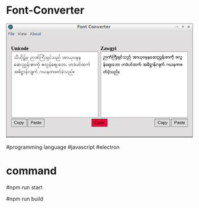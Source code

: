 # Font-Converter

<img src="https://github.com/Than-coder/font-converter/blob/master/Font%20Converter_003.png" alt="img" />

 #programming language 
  #javascript
  #electron


# command
  #npm run start 
  
  #npm run build
  
